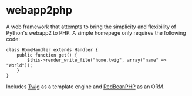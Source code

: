webapp2php
==========

A web framework that attempts to bring the simplicity and flexibility of Python's webapp2 to PHP. A simple homepage only requires the following code:
```
class HomeHandler extends Handler {
	public function get() {
		$this->render_write_file("home.twig", array("name" => "World"));
	}
}
```

Includes [Twig](http://twig.sensiolabs.org) as a template engine and [RedBeanPHP](http://www.redbeanphp) as an ORM.
